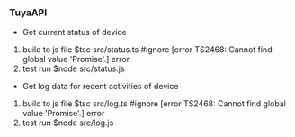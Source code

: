 ### TuyaAPI
* Get current status of device
1. build to js file
$tsc src/status.ts
#ignore [error TS2468: Cannot find global value 'Promise'.] error
2. test run
$node src/status.js

* Get log data for recent activities of device
1. build to js file
$tsc src/log.ts
#ignore [error TS2468: Cannot find global value 'Promise'.] error
2. test run
$node src/log.js

